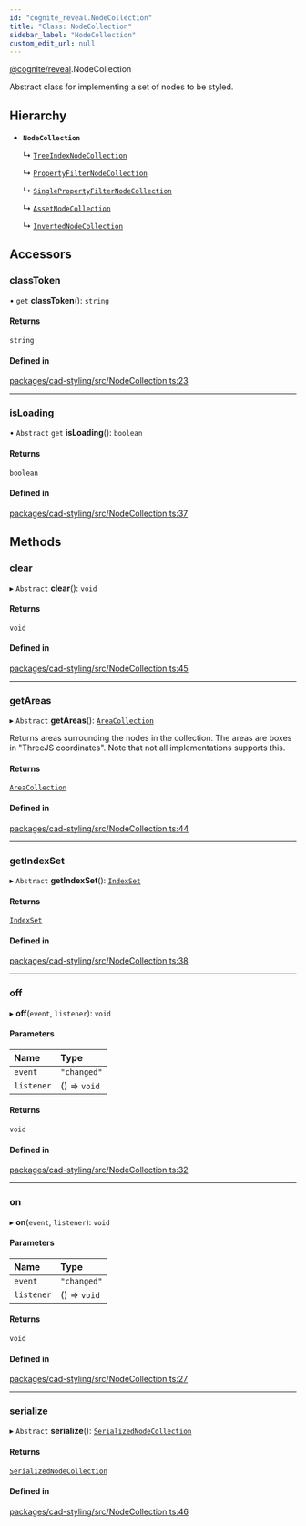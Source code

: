 ```yaml
---
id: "cognite_reveal.NodeCollection"
title: "Class: NodeCollection"
sidebar_label: "NodeCollection"
custom_edit_url: null
---
```


[@cognite/reveal](../modules/cognite_reveal.md).NodeCollection

Abstract class for implementing a set of nodes to be styled.

## Hierarchy

- **`NodeCollection`**

  ↳ [`TreeIndexNodeCollection`](cognite_reveal.TreeIndexNodeCollection.md)

  ↳ [`PropertyFilterNodeCollection`](cognite_reveal.PropertyFilterNodeCollection.md)

  ↳ [`SinglePropertyFilterNodeCollection`](cognite_reveal.SinglePropertyFilterNodeCollection.md)

  ↳ [`AssetNodeCollection`](cognite_reveal.AssetNodeCollection.md)

  ↳ [`InvertedNodeCollection`](cognite_reveal.InvertedNodeCollection.md)

## Accessors

### classToken

• `get` **classToken**(): `string`

#### Returns

`string`

#### Defined in

[packages/cad-styling/src/NodeCollection.ts:23](https://github.com/cognitedata/reveal/blob/8cfa4004b/viewer/packages/cad-styling/src/NodeCollection.ts#L23)

___

### isLoading

• `Abstract` `get` **isLoading**(): `boolean`

#### Returns

`boolean`

#### Defined in

[packages/cad-styling/src/NodeCollection.ts:37](https://github.com/cognitedata/reveal/blob/8cfa4004b/viewer/packages/cad-styling/src/NodeCollection.ts#L37)

## Methods

### clear

▸ `Abstract` **clear**(): `void`

#### Returns

`void`

#### Defined in

[packages/cad-styling/src/NodeCollection.ts:45](https://github.com/cognitedata/reveal/blob/8cfa4004b/viewer/packages/cad-styling/src/NodeCollection.ts#L45)

___

### getAreas

▸ `Abstract` **getAreas**(): [`AreaCollection`](../interfaces/cognite_reveal.AreaCollection.md)

Returns areas surrounding the nodes in the collection. The areas
are boxes in "ThreeJS coordinates". Note that not all
implementations supports this.

#### Returns

[`AreaCollection`](../interfaces/cognite_reveal.AreaCollection.md)

#### Defined in

[packages/cad-styling/src/NodeCollection.ts:44](https://github.com/cognitedata/reveal/blob/8cfa4004b/viewer/packages/cad-styling/src/NodeCollection.ts#L44)

___

### getIndexSet

▸ `Abstract` **getIndexSet**(): [`IndexSet`](cognite_reveal.IndexSet.md)

#### Returns

[`IndexSet`](cognite_reveal.IndexSet.md)

#### Defined in

[packages/cad-styling/src/NodeCollection.ts:38](https://github.com/cognitedata/reveal/blob/8cfa4004b/viewer/packages/cad-styling/src/NodeCollection.ts#L38)

___

### off

▸ **off**(`event`, `listener`): `void`

#### Parameters

| Name | Type |
| :------ | :------ |
| `event` | ``"changed"`` |
| `listener` | () => `void` |

#### Returns

`void`

#### Defined in

[packages/cad-styling/src/NodeCollection.ts:32](https://github.com/cognitedata/reveal/blob/8cfa4004b/viewer/packages/cad-styling/src/NodeCollection.ts#L32)

___

### on

▸ **on**(`event`, `listener`): `void`

#### Parameters

| Name | Type |
| :------ | :------ |
| `event` | ``"changed"`` |
| `listener` | () => `void` |

#### Returns

`void`

#### Defined in

[packages/cad-styling/src/NodeCollection.ts:27](https://github.com/cognitedata/reveal/blob/8cfa4004b/viewer/packages/cad-styling/src/NodeCollection.ts#L27)

___

### serialize

▸ `Abstract` **serialize**(): [`SerializedNodeCollection`](../modules/cognite_reveal.md#serializednodecollection)

#### Returns

[`SerializedNodeCollection`](../modules/cognite_reveal.md#serializednodecollection)

#### Defined in

[packages/cad-styling/src/NodeCollection.ts:46](https://github.com/cognitedata/reveal/blob/8cfa4004b/viewer/packages/cad-styling/src/NodeCollection.ts#L46)

